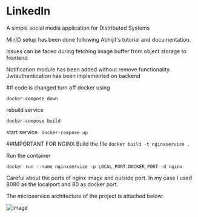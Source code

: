 # LinkedIn
 A simple social media application for Distributed Systems

 MinIO setup has been done following Abhijit's tutorial and documentation.

Issues can be faced during fetching image buffer from object storage to frontend


Notification module has been added without remove functionality. Jwtauthentication has been implemented on backend


#If code is changed
turn off docker using

```docker-compose down```

rebuild service

```docker-compose build```

start service
``` docker-compose up```

##IMPORTANT FOR NGINX
Build the file
```docker build -t nginxservice .```

Run the container

```docker run --name nginxservice -p LOCAL_PORT:DOCKER_PORT -d nginx```


Careful about the ports of nginx image and outside port. In my case I used 8080 as the localport and 80 as docker port.

The microservice architecture of the project is attached below:

![image](linkedin.png)